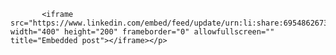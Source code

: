            <iframe src="https://www.linkedin.com/embed/feed/update/urn:li:share:6954862673092124673" width="400" height="200" frameborder="0" allowfullscreen="" title="Embedded post"></iframe></p>

